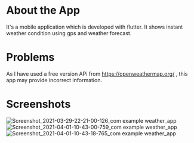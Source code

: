 # About the App
 It's a mobile application which is developed with flutter.
It shows instant weather condition using gps and weather forecast. 
# Problems
As I have used a free version APi from https://openweathermap.org/ , this app may provide incorrect information.
# Screenshots
![Screenshot_2021-03-29-22-21-00-126_com example weather_app](https://user-images.githubusercontent.com/36920057/113244729-6b415600-92d7-11eb-84d0-2680eebe2549.jpg)
![Screenshot_2021-04-01-10-43-00-759_com example weather_app](https://user-images.githubusercontent.com/36920057/113244893-b52a3c00-92d7-11eb-8281-a7f36babfa4a.jpg)      
![Screenshot_2021-04-01-10-43-18-765_com example weather_app](https://user-images.githubusercontent.com/36920057/113244907-bb201d00-92d7-11eb-8e6d-02871eb9ee75.jpg)
